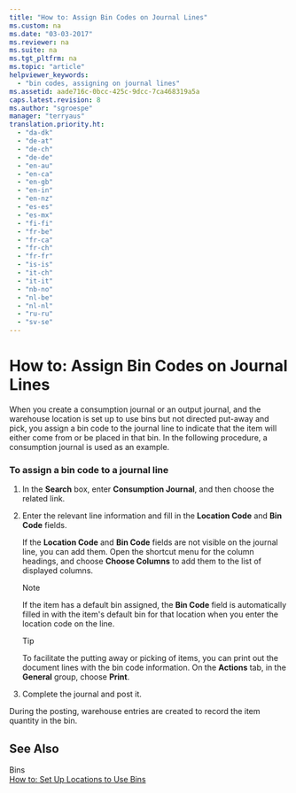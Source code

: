 ```yaml
---
title: "How to: Assign Bin Codes on Journal Lines"
ms.custom: na
ms.date: "03-03-2017"
ms.reviewer: na
ms.suite: na
ms.tgt_pltfrm: na
ms.topic: "article"
helpviewer_keywords: 
  - "bin codes, assigning on journal lines"
ms.assetid: aade716c-0bcc-425c-9dcc-7ca468319a5a
caps.latest.revision: 8
ms.author: "sgroespe"
manager: "terryaus"
translation.priority.ht: 
  - "da-dk"
  - "de-at"
  - "de-ch"
  - "de-de"
  - "en-au"
  - "en-ca"
  - "en-gb"
  - "en-in"
  - "en-nz"
  - "es-es"
  - "es-mx"
  - "fi-fi"
  - "fr-be"
  - "fr-ca"
  - "fr-ch"
  - "fr-fr"
  - "is-is"
  - "it-ch"
  - "it-it"
  - "nb-no"
  - "nl-be"
  - "nl-nl"
  - "ru-ru"
  - "sv-se"
---
```

# How to: Assign Bin Codes on Journal Lines
When you create a consumption journal or an output journal, and the warehouse location is set up to use bins but not directed put\-away and pick, you assign a bin code to the journal line to indicate that the item will either come from or be placed in that bin. In the following procedure, a consumption journal is used as an example.  
  
### To assign a bin code to a journal line  
  
1.  In the **Search** box, enter **Consumption Journal**, and then choose the related link.  
  
2.  Enter the relevant line information and fill in the **Location Code** and **Bin Code** fields.  
  
     If the **Location Code** and **Bin Code** fields are not visible on the journal line, you can add them. Open the shortcut menu for the column headings, and choose **Choose Columns** to add them to the list of displayed columns.  
  
    > [!NOTE]  
    >  If the item has a default bin assigned, the **Bin Code** field is automatically filled in with the item's default bin for that location when you enter the location code on the line.  
  
    > [!TIP]  
    >  To facilitate the putting away or picking of items, you can print out the document lines with the bin code information. On the **Actions** tab, in the **General** group, choose **Print**.  
  
3.  Complete the journal and post it.  
  
 During the posting, warehouse entries are created to record the item quantity in the bin.  
  
## See Also  
 Bins   
 [How to: Set Up Locations to Use Bins](../WarehouseActivities/how-to-set-up-locations-to-use-bins.md)
